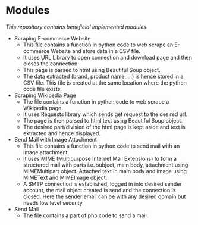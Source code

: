 # Modules
*This repository contains beneficial implemented modules.*
* Scraping E-commerce Website
  * This file contains a function in python code to web scrape an E-commerce Website and store data in a CSV file.
  * It uses URL Library to open connection and download page and then closes the connection.
  * This page is parsed to html using Beautiful Soup object.
  * The data extracted (brand, product name, ...) is hence stored in a CSV file. This file is created at the same location where the python code file exists.  
* Scraping Wikipedia Page
  * The file contains a function in python code to web scrape a Wikipedia page.
  * It uses Requests library which sends get request to the desired url.
  * The page is then parsed to html text using Beautiful Soup object.
  * The desired part/division of the html page is kept aside and text is extracted and hence displayed.
* Send Mail with Image Attachment
  * This file contains a function in python code to send mail with an image attachment.
  * It uses MIME (Multipurpose Internet Mail Extensions) to form a structured mail with parts i.e. subject, main body, attachment using MIMEMultipart object. Attached text in main body and image using MIMEText and MIMEImage object.
  * A SMTP connection is established, logged in into desired sender account, the mail object created is send and the connection is closed. Here the sender email can be with any desired domain but needs low level security.
* Send Mail
  * The file contains a part of php code to send a mail.
